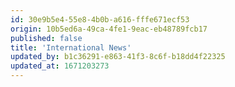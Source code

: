 ```yaml
---
id: 30e9b5e4-55e8-4b0b-a616-fffe671ecf53
origin: 10b5ed6a-49ca-4fe1-9eac-eb48789fcb17
published: false
title: 'International News'
updated_by: b1c36291-e863-41f3-8c6f-b18dd4f22325
updated_at: 1671203273
---
```

